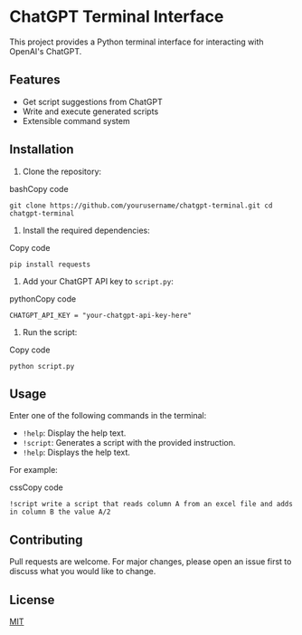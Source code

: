ChatGPT Terminal Interface
==========================

This project provides a Python terminal interface for interacting with OpenAI's ChatGPT.

Features
--------

-   Get script suggestions from ChatGPT
-   Write and execute generated scripts
-   Extensible command system

Installation
------------

1.  Clone the repository:

bashCopy code

`git clone https://github.com/yourusername/chatgpt-terminal.git
cd chatgpt-terminal`

1.  Install the required dependencies:

Copy code

`pip install requests`

1.  Add your ChatGPT API key to `script.py`:

pythonCopy code

`CHATGPT_API_KEY = "your-chatgpt-api-key-here"`

1.  Run the script:

Copy code

`python script.py`

Usage
-----

Enter one of the following commands in the terminal:

-   `!help`: Display the help text.
-   `!script`: Generates a script with the provided instruction.
-   `!help`: Displays the help text.

For example:

cssCopy code

`!script write a script that reads column A from an excel file and adds in column B the value A/2`

Contributing
------------

Pull requests are welcome. For major changes, please open an issue first to discuss what you would like to change.

License
-------

[MIT](https://choosealicense.com/licenses/mit/)
